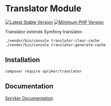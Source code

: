# Translator Module
[![Latest Stable Version](https://poser.pugx.org/spryker/translator/v/stable.svg)](https://packagist.org/packages/spryker/translator)
[![Minimum PHP Version](https://img.shields.io/badge/php-%3E%3D%208.3-8892BF.svg)](https://php.net/)

Translator extends Symfony translator.

```
./vendor/bin/console translator:clear-cache
./vendor/bin/console translator:generate-cache
```

## Installation

```
composer require spryker/translator
```

## Documentation

[Spryker Documentation](https://docs.spryker.com)
